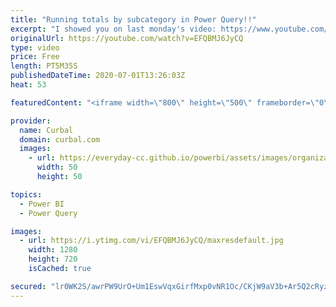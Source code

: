 ```yaml
---
title: "Running totals by subcategory in Power Query!!"
excerpt: "I showed you on last monday's video: https://www.youtube.com/watch?v=uX3_dnb5on0 how to do running totals in power query, and in this video I will show you how to do it but by subcategory or group.  Fingers crossed I managed to explain myself!! :)  Here you can download all the pbix files: https://curbal.com/donwload-center"
originalUrl: https://youtube.com/watch?v=EFQBMJ6JyCQ
type: video
price: Free
length: PT5M35S
publishedDateTime: 2020-07-01T13:26:03Z
heat: 53

featuredContent: "<iframe width=\"800\" height=\"500\" frameborder=\"0\" src=\"https://www.youtube.com/embed/EFQBMJ6JyCQ\" allow=\"accelerometer; autoplay; encrypted-media; gyroscope; picture-in-picture\" allowfullscreen></iframe>"

provider:
  name: Curbal
  domain: curbal.com
  images:
    - url: https://everyday-cc.github.io/powerbi/assets/images/organizations/curbal.com-50x50.jpg
      width: 50
      height: 50

topics:
  - Power BI
  - Power Query

images:
  - url: https://i.ytimg.com/vi/EFQBMJ6JyCQ/maxresdefault.jpg
    width: 1280
    height: 720
    isCached: true

secured: "lr0WK2S/awrPW9UrO+Um1EswVqxGirfMxp0vNR1Oc/CKjW9aV3b+Ar5Q2cRyzlu95hAoaXBNONbVrj5d2cIoLHr/Ql1DgVR1ElQ3sTCeZhvPHPAYiRhq4jMOJiscG4sW3fEnInbVcFrXALNlKDbzHUUjpAZ5f61O6dd72Itd/tGDi9cVp4tNnHFGZx9v9D3zIfetfzQkCp3MQjsf/appJzBpvFmQrb8pHjAySXwAmGCn1/txVw9PgY8j5XAHY3Jk1pJ77Xdq9chX2CrRzhBBybMh8Gguarrc/7Jsy/6iMu7nuIUVQlIA+28JYlT5FcffjS3VyC+dxNTgym4FVY3+xIcq+P48gRCf9Alx6Dn/O4Qm10Soyii1+vB9Afdd2Ys96fzi+N8sM14D+xMYhU8nhPmycMd6nh8gDiRwxldFlTY=;48DvDR0hjwFUWf2MYAmDmQ=="
---
```


